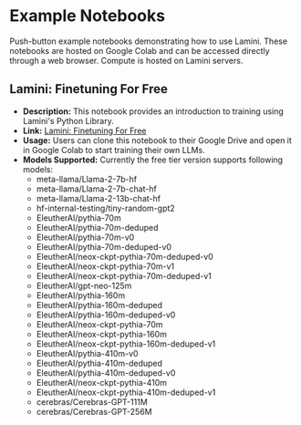 # Example Notebooks

Push-button example notebooks demonstrating how to use Lamini. These notebooks are hosted on Google Colab and can be accessed directly through a web browser. Compute is hosted on Lamini servers.

## Lamini: Finetuning For Free

- **Description:** This notebook provides an introduction to training using Lamini's Python Library.
- **Link:** [Lamini: Finetuning For Free](https://colab.research.google.com/drive/1QMeGzR9FnhNJJFmcHtm9RhFP3vrwIkFn?usp=sharing)
- **Usage:** Users can clone this notebook to their Google Drive and open it in Google Colab to start training their own LLMs.
- **Models Supported:** Currently the free tier version supports following models:
    - meta-llama/Llama-2-7b-hf
    - meta-llama/Llama-2-7b-chat-hf
    - meta-llama/Llama-2-13b-chat-hf 
    - hf-internal-testing/tiny-random-gpt2
    - EleutherAI/pythia-70m 
    - EleutherAI/pythia-70m-deduped 
    - EleutherAI/pythia-70m-v0 
    - EleutherAI/pythia-70m-deduped-v0
    - EleutherAI/neox-ckpt-pythia-70m-deduped-v0
    - EleutherAI/neox-ckpt-pythia-70m-v1
    - EleutherAI/neox-ckpt-pythia-70m-deduped-v1 
    - EleutherAI/gpt-neo-125m
    - EleutherAI/pythia-160m
    - EleutherAI/pythia-160m-deduped
    - EleutherAI/pythia-160m-deduped-v0
    - EleutherAI/neox-ckpt-pythia-70m
    - EleutherAI/neox-ckpt-pythia-160m
    - EleutherAI/neox-ckpt-pythia-160m-deduped-v1
    - EleutherAI/pythia-410m-v0
    - EleutherAI/pythia-410m-deduped
    - EleutherAI/pythia-410m-deduped-v0
    - EleutherAI/neox-ckpt-pythia-410m
    - EleutherAI/neox-ckpt-pythia-410m-deduped-v1
    - cerebras/Cerebras-GPT-111M
    - cerebras/Cerebras-GPT-256M
